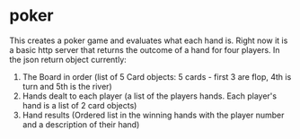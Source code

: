 # poker

This creates a poker game and evaluates what each hand is.  Right now it is a basic http server that returns the outcome of a hand for four players.  In the json return object currently:
1. The Board in order (list of 5 Card objects: 5 cards - first 3 are flop, 4th is turn and 5th is the river)
2. Hands dealt to each player (a list of the players hands.  Each player's hand is a list of 2 card objects)
3. Hand results (Ordered list in the winning hands with the player number and a description of their hand)
